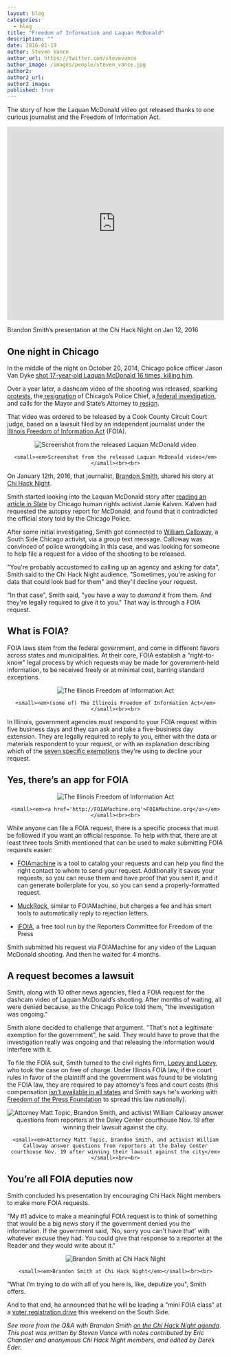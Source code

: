 ```yaml
---
layout: blog
categories: 
  - blog
title: "Freedom of Information and Laquan McDonald"
description: ""
date: 2016-01-19
author: Steven Vance
author_url: https://twitter.com/stevevance
author_image: /images/people/steven_vance.jpg
author2: 
author2_url: 
author2_image: 
published: true
---
```


The story of how the Laquan McDonald video got released thanks to one curious journalist and the Freedom of Information Act.

<p><iframe frameborder="0" height="450" src="https://www.youtube.com/embed/tMygEEqVsjQ" width="100%"></iframe></p>

Brandon Smith’s presentation at the Chi Hack Night on Jan 12, 2016

## One night in Chicago

In the middle of the night on October 20, 2014, Chicago police officer Jason Van Dyke [shot 17-year-old Laquan McDonald 16 times, killing him](https://en.wikipedia.org/wiki/Shooting_of_Laquan_McDonald).

Over a year later, a dashcam video of the shooting was released, sparking[ protests](http://www.huffingtonpost.com/entry/laquan-mcdonald-chicago-protest-magnificent-mile_56589596e4b08e945feb38af), the[ resignation](http://www.theatlantic.com/national/archive/2015/12/garry-mccarthy-fired-chicago/418203/) of Chicago’s Police Chief, a[ federal investigation](https://www.washingtonpost.com/news/post-nation/wp/2015/12/06/justice-department-will-launch-investigation-into-practices-of-chicago-police/), and calls for the Mayor and State’s Attorney to[ resign](http://www.fox32chicago.com/news/local/58725538-story).

That video was ordered to be released by a Cook County Circuit Court judge, based on a lawsuit filed by an independent journalist under the [Illinois Freedom of Information Act](https://en.wikipedia.org/wiki/Freedom_of_Information_Act_%28United_States%29) (FOIA).

<div style='text-align: center;'>
    <p><img src="/images/blog/2016-01-19-freedom-of-information-and-laquan-mcdonald/img1.jpg" alt="Screenshot from the released Laquan McDonald video" class='img-thumbnail' /></p>

    <small><em>Screenshot from the released Laquan McDonald video</em></small><br><br>
</div>

On January 12th, 2016, that journalist, [Brandon Smith](http://twitter.com/muckrakery), shared his story at [Chi Hack Night](http://chihacknight.org/events/2016/01/12/how-the-laquan-mcdonald-video-got-released.html). 

Smith started looking into the Laquan McDonald story after [reading an article in Slate](http://www.slate.com/articles/news_and_politics/politics/2015/02/laquan_mcdonald_shooting_a_recently_obtained_autopsy_report_on_the_dead.html) by Chicago human rights activist Jamie Kalven. Kalven had requested the autopsy report for McDonald, and found that it contradicted the official story told by the Chicago Police.

After some initial investigating, Smith got connected to [William Calloway](https://twitter.com/christianaire), a South Side Chicago activist, via a group text message. Calloway was convinced of police wrongdoing in this case, and was looking for someone to help file a request for a video of the shooting to be released.

"You're probably accustomed to calling up an agency and asking for data", Smith said to the Chi Hack Night audience. "Sometimes, you're asking for data that could look bad for them" and they'll decline your request.

"In that case", Smith said, "you have a way to *demand* it from them. And they're legally required to give it to you." That way is through a FOIA request.

## What is FOIA?

FOIA laws stem from the federal government, and come in different flavors across states and municipalities. At their core, FOIA establish a "right-to-know" legal process by which requests may be made for government-held information, to be received freely or at minimal cost, barring standard exceptions.

<div style='text-align: center;'>
    <p><img src="/images/blog/2016-01-19-freedom-of-information-and-laquan-mcdonald/img2.jpg" alt="The Illinois Freedom of Information Act" class='img-thumbnail' /></p>

    <small><em>(some of) The Illinois Freedom of Information Act</em></small><br><br>
</div>

In Illinois, government agencies must respond to your FOIA request within five business days and they can ask and take a five-business day extension. They are legally required to reply to you, either with the data or materials respondent to your request, or with an explanation describing which of the [seven specific exemptions](http://www.ilga.gov/legislation/ilcs/ilcs3.asp?ActID=85) they're using to decline your request.

## Yes, there’s an app for FOIA

<div style='text-align: center;'>
    <p><img src="/images/blog/2016-01-19-freedom-of-information-and-laquan-mcdonald/img3.jpg" alt="The Illinois Freedom of Information Act" class='img-thumbnail' /></p>

    <small><em><a href='http://FOIAMachine.org'>FOIAMachine.org</a></em></small><br><br>
</div>

While anyone can file a FOIA request, there is a specific process that must be followed if you want an official response. To help with that, there are at least three tools Smith mentioned that can be used to make submitting FOIA requests easier:

* [FOIAmachine](http://foiamachine.org) is a tool to catalog your requests and can help you find the right contact to whom to send your request. Additionally it saves your requests, so you can reuse them and have proof that you sent it, and it can generate boilerplate for you, so you can send a properly-formatted request.

* [MuckRock](https://www.muckrock.com/), similar to FOIAMachine, but charges a fee and has smart tools to automatically reply to rejection letters.

* [iFOIA](https://www.ifoia.org), a free tool run by the Reporters Committee for Freedom of the Press

Smith submitted his request via FOIAMachine for any video of the Laquan McDonald shooting. And then he waited for 4 months.

## A request becomes a lawsuit

Smith, along with 10 other news agencies, filed a FOIA request for the dashcam video of Laquan McDonald’s shooting. After months of waiting, all were denied because, as the Chicago Police told them, "the investigation was ongoing." 

Smith alone decided to challenge that argument. "That's not a legitimate exemption for the government", he said. They would have to prove that the investigation really was ongoing and that releasing the information would interfere with it. 

To file the FOIA suit, Smith turned to the civil rights firm, [Loevy and Loevy](http://www.loevy.com/), who took the case on free of charge. Under Illinois FOIA law, if the court rules in favor of the plaintiff and the government was found to be violating the FOIA law, they are required to pay attorney's fees and court costs (this compensation [isn’t available in all states](https://ballotpedia.org/FOIA_lawsuits_attorney_fees) and Smith says he's working with [Freedom of the Press Foundation](https://freedom.press/) to spread this law nationally).

<div style='text-align: center;'>
    <p><img src="/images/blog/2016-01-19-freedom-of-information-and-laquan-mcdonald/img4.jpg" alt="Attorney Matt Topic, Brandon Smith, and activist William Calloway answer questions from reporters at the Daley Center courthouse Nov. 19 after winning their lawsuit against the city." class='img-thumbnail' /></p>

    <small><em>Attorney Matt Topic, Brandon Smith, and activist William Calloway answer questions from reporters at the Daley Center courthouse Nov. 19 after winning their lawsuit against the city</em></small><br><br>
</div>

## You’re all FOIA deputies now

Smith concluded his presentation by encouraging Chi Hack Night members to make more FOIA requests. 

"My #1 advice to make a meaningful FOIA request is to think of something that would be a big news story if the government denied you the information. If the government said, 'No, sorry you can't have that' with whatever excuse they had. You could give that response to a reporter at the Reader and they would write about it."

<div style='text-align: center;'>
    <p><img src="/images/blog/2016-01-19-freedom-of-information-and-laquan-mcdonald/img5.jpg" alt="Brandon Smith at Chi Hack Night" class='img-thumbnail' /></p>

    <small><em>Brandon Smith at Chi Hack Night</em></small><br><br>
</div>

"What I’m trying to do with all of you here is, like, deputize you", Smith offers. 

And to that end, he announced that he will be leading a "mini FOIA class" at a [voter registration drive](https://twitter.com/muckrakery/status/686909477539348481) this weekend on the South Side. 

*See more from the Q&A with Brandon Smith [on the Chi Hack Night agenda](https://docs.google.com/document/d/1CBAqwnTgkmgI4B8-EcJGkyUxJMJfxNHQ_-NEmgps1tk/edit#)*.
*This post was written by Steven Vance with notes contributed by Eric Chandler and anonymous Chi Hack Night members, and edited by Derek Eder.*
